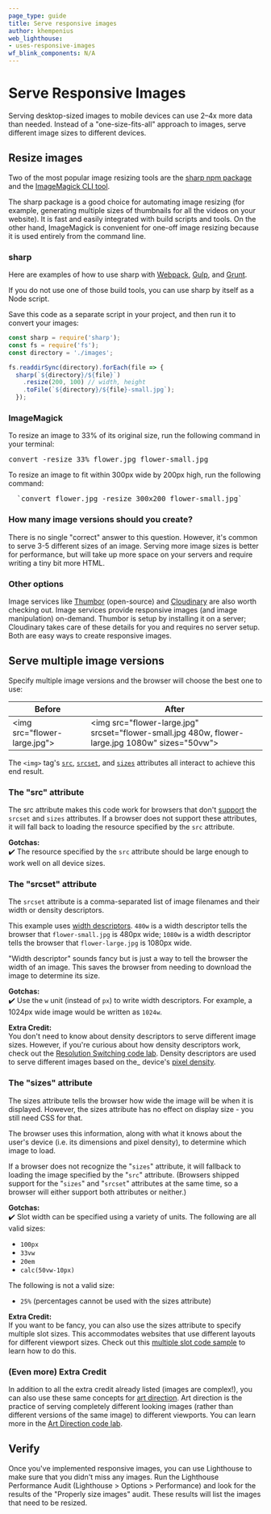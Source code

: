 ```yaml
---
page_type: guide
title: Serve responsive images
author: khempenius
web_lighthouse:
- uses-responsive-images
wf_blink_components: N/A
---
```


# Serve Responsive Images

Serving desktop-sized images to mobile devices can use 2–4x more data than
needed. Instead of a "one-size-fits-all" approach to images, serve different
image sizes to different devices.

## Resize images

Two of the most popular image resizing tools are the [sharp npm
package](https://www.npmjs.com/package/sharp) and the [ImageMagick CLI
tool](https://www.imagemagick.org/script/index.php).

The sharp package is a good choice for automating image resizing (for example,
generating multiple sizes of thumbnails for all the videos on your website). It
is fast and easily integrated with build scripts and tools. On the other hand,
ImageMagick is convenient for one-off image resizing because it is used entirely
from the command line.

### sharp

Here are examples of how to use sharp with [Webpack](./codelab-responsive-images-webpack.md), [Gulp](./codelab-responsive-images-gulp.md), and [Grunt](./codelab-responsive-images-grunt.md).

If you do not use one of those build tools, you can use sharp by itself as a
Node script.

Save this code as a separate script in your project, and then run it to convert
your images:

```javascript
const sharp = require('sharp');
const fs = require('fs');
const directory = './images';

fs.readdirSync(directory).forEach(file => {
  sharp(`${directory}/${file}`)
    .resize(200, 100) // width, height
    .toFile(`${directory}/${file}-small.jpg`);
  });
```

### ImageMagick

To resize an image to 33% of its original size, run the following command in
your terminal:


<pre class="devsite-terminal devsite-click-to-copy">
convert -resize 33% flower.jpg flower-small.jpg
</pre>

To resize an image to fit within 300px wide by 200px high, run the following command:

<pre class="devsite-terminal devsite-click-to-copy">
  `convert flower.jpg -resize 300x200 flower-small.jpg`
</pre>

### How many image versions should you create?

There is no single "correct" answer to this question. However, it's common to
serve 3-5 different sizes of an image. Serving more image sizes is better for
performance, but will take up more space on your servers and require writing a
tiny bit more HTML.

### Other options

Image services like [Thumbor](https://github.com/thumbor/thumbor) (open-source)
and [Cloudinary](https://cloudinary.com/) are also worth checking out. Image
services provide responsive images (and image manipulation) on-demand. Thumbor
is setup by installing it on a server; Cloudinary takes care of these details
for you and requires no server setup. Both are easy ways to create responsive
images.

## Serve multiple image versions

Specify multiple image versions and the browser will choose the best one to
use:

<table>
<thead>
<tr>
<th><strong>Before</strong></th>
<th><strong>After</strong></th>
</tr>
</thead>
<tbody>
<tr>
<td>
&lt;img src="flower-large.jpg"&gt;
</td>
<td>
&lt;img src="flower-large.jpg"
     srcset="flower-small.jpg 480w, flower-large.jpg 1080w"
     sizes="50vw"&gt;
</td>
</tr>
</tbody>
</table>

The `<img>` tag's
[`src`](https://developer.mozilla.org/en-US/docs/Web/HTML/Element/img#attr-src),
[`srcset`](https://developer.mozilla.org/en-US/docs/Web/HTML/Element/img#attr-srcset),
and
[`sizes`](https://developer.mozilla.org/en-US/docs/Web/HTML/Element/img#attr-sizes)
attributes all interact to achieve this end result.

### The "src" attribute

The src attribute makes this code work for browsers that don't
[support](https://caniuse.com/#search=srcset) the `srcset` and `sizes`
attributes. If a browser does not support these attributes, it will fall back to
loading the resource specified by the `src` attribute.

**Gotchas:**  
✔️ The resource specified by the `src` attribute should be large enough to work
well on all device sizes.

### The "srcset" attribute

The `srcset` attribute is a comma-separated list of image filenames and their
width or density descriptors.

This example uses
[width descriptors](https://www.w3.org/TR/html5/semantics-embedded-content.html#width-descriptor).
`480w` is a width descriptor tells the browser that `flower-small.jpg` is
480px wide; `1080w` is a width descriptor tells the browser that
`flower-large.jpg` is 1080px wide.

"Width descriptor" sounds fancy but is just a way to tell the browser the width
of an image. This saves the browser from needing to download the image to
determine its size.

**Gotchas:**  
✔️ Use the `w` unit (instead of `px`) to write width descriptors. For example,
a 1024px wide image would be written as `1024w`.

**Extra Credit:**  
You don't need to know about density descriptors to serve different image sizes.
However, if you're curious about how density descriptors work, check out the
[Resolution Switching code lab](./codelab-density-descriptors.md). Density descriptors are used to serve different
images based on the_ device's [pixel
density](https://en.wikipedia.org/wiki/Pixel_density).

### The "sizes" attribute

The sizes attribute tells the browser how wide the image will be when it is
displayed. However, the sizes attribute has no effect on display size - you
still need CSS for that.

The browser uses this information, along with what it knows about the user's
device (i.e. its dimensions and pixel density), to determine which image to
load.

If a browser does not recognize the "`sizes`" attribute, it will fallback to
loading the image specified by the "`src`" attribute. (Browsers shipped support
for the "`sizes`" and "`srcset`" attributes at the same time, so a browser will
either support both attributes or neither.)

**Gotchas:**  
✔️ Slot width can be specified using a variety of units. The following are all
valid sizes:

- `100px`
- `33vw`
- `20em`
- `calc(50vw-10px)`

The following is not a valid size:

+  `25%` (percentages cannot be used with the sizes attribute)

**Extra Credit:**  
If you want to be fancy, you can also use the sizes attribute to specify
multiple slot sizes. This accommodates websites that use different layouts for
different viewport sizes. Check out this [multiple slot code sample](./codelab-specifying-multiple-slot-widths.md) to learn how to do this.

### (Even more) Extra Credit

In addition to all the extra credit already listed (images are complex!), you
can also use these same concepts for
[art direction](https://developer.mozilla.org/en-US/docs/Learn/HTML/Multimedia_and_embedding/Responsive_images#Art_direction).
Art direction is the practice of serving completely different looking images
(rather than different versions of the same image) to different viewports. You
can learn more in the [Art Direction code lab](./codelab-art-direction.md).

## Verify

Once you've implemented responsive images, you can use Lighthouse to make sure
that you didn't miss any images. Run the Lighthouse Performance Audit
(Lighthouse > Options > Performance) and look for the results of the "Properly
size images" audit. These results will list the images that need to be
resized.
